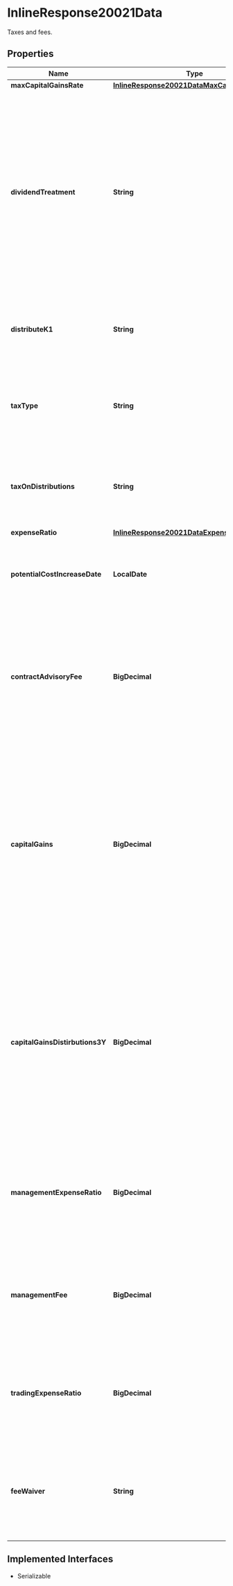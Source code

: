 

# InlineResponse20021Data

Taxes and fees.

## Properties

Name | Type | Description | Notes
------------ | ------------- | ------------- | -------------
**maxCapitalGainsRate** | [**InlineResponse20021DataMaxCapitalGainsRate**](InlineResponse20021DataMaxCapitalGainsRate.md) |  |  [optional]
**dividendTreatment** | **String** | Describes whether dividend income received by the ETP is distributed to ETP shareholders or capitalised (reinvested) into the ETP, text and standardized value available. This data is available for all the Canada and Europe regions. |  [optional]
**distributeK1** | **String** | Flags ETPs that distribute K-1 tax forms. This data is available for the US regions. |  [optional]
**taxType** | **String** | Type of the tax applicable on the distribution. This data is available for the US regions. |  [optional]
**taxOnDistributions** | **String** | Tax treatment of the ETP&#39;s regular distributions. This data is available for the US regions. |  [optional]
**expenseRatio** | [**InlineResponse20021DataExpenseRatio**](InlineResponse20021DataExpenseRatio.md) |  |  [optional]
**potentialCostIncreaseDate** | **LocalDate** | Expiration date of any fee waivers. This data is available for the US and Canada regions. |  [optional]
**contractAdvisoryFee** | **BigDecimal** | The advisors fee excluding any additional costs or fees; A subset of the total expense ratio. This data is available for the Canada regions. |  [optional]
**capitalGains** | **BigDecimal** | Realized capital gains or losses reported on the ETP&#39;s most recent annual or semi-annual report. Gains must generally be paid out as a distribution at year-end, while losses can be banked to offset future gains. This data is available only for the US regions. |  [optional]
**capitalGainsDistirbutions3Y** | **BigDecimal** | The average annual capital gains paid out to shareholders over the past 3 calendar years, measured as a percent of net asset value (NAV) on the final trading day of each previous year. This data is available for the US region only. |  [optional]
**managementExpenseRatio** | **BigDecimal** | Total net annual cost associated with holding the ETP, expressed as a percentage.  This data is available for the Canada regions. |  [optional]
**managementFee** | **BigDecimal** | Annual fee collected by fund manager, expressed as a percentage. This data is available for the Canada region. |  [optional]
**tradingExpenseRatio** | **BigDecimal** | Estimated annual costs associated with trading the underlying holdings. This data is available for the Canada region. |  [optional]
**feeWaiver** | **String** | A reduction in annual ETP expenses, expressed as a percentage. This data is available for the Canada region. |  [optional]


## Implemented Interfaces

* Serializable


